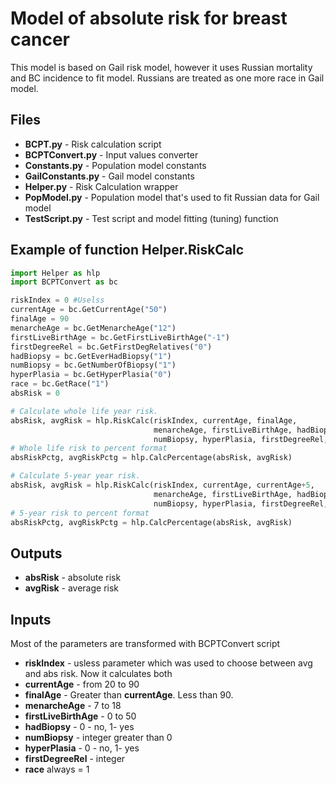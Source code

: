 # Model of absolute risk for breast cancer

This model is based on Gail risk model, however it uses Russian mortality and BC incidence to fit model.  Russians are treated as one more race in Gail model. 

## Files
* **BCPT.py** - Risk calculation script
* **BCPTConvert.py** - Input values converter
* **Constants.py** -  Population model constants
* **GailConstants.py** - Gail model constants
* **Helper.py** - Risk Calculation wrapper
* **PopModel.py** - Population model that's used to fit Russian data for Gail model
* **TestScript.py** - Test script and model fitting (tuning) function 

## Example of function Helper.RiskCalc

``` python 
import Helper as hlp
import BCPTConvert as bc

riskIndex = 0 #Uselss
currentAge = bc.GetCurrentAge("50")
finalAge = 90
menarcheAge = bc.GetMenarcheAge("12")
firstLiveBirthAge = bc.GetFirstLiveBirthAge("-1")
firstDegreeRel = bc.GetFirstDegRelatives("0")
hadBiopsy = bc.GetEverHadBiopsy("1")
numBiopsy = bc.GetNumberOfBiopsy("1")
hyperPlasia = bc.GetHyperPlasia("0")
race = bc.GetRace("1")
absRisk = 0

# Calculate whole life year risk.
absRisk, avgRisk = hlp.RiskCalc(riskIndex, currentAge, finalAge, 
                                menarcheAge, firstLiveBirthAge, hadBiopsy, 
                                numBiopsy, hyperPlasia, firstDegreeRel, race)
# Whole life risk to percent format
absRiskPctg, avgRiskPctg = hlp.CalcPercentage(absRisk, avgRisk)

# Calculate 5-year year risk.
absRisk, avgRisk = hlp.RiskCalc(riskIndex, currentAge, currentAge+5, 
                                menarcheAge, firstLiveBirthAge, hadBiopsy, 
                                numBiopsy, hyperPlasia, firstDegreeRel, race)
# 5-year risk to percent format
absRiskPctg, avgRiskPctg = hlp.CalcPercentage(absRisk, avgRisk)

```
 
 
## Outputs

* **absRisk** - absolute risk 
* **avgRisk** - average risk
     
## Inputs

Most of the parameters are transformed with BCPTConvert script

* **riskIndex** - usless parameter which was used to choose between avg and abs risk. Now it calculates both
* **currentAge** - from 20 to 90
* **finalAge** - Greater than  **currentAge**. Less than 90.
* **menarcheAge** - 7 to 18
* **firstLiveBirthAge** - 0 to 50
* **hadBiopsy** -  0 - no, 1- yes
* **numBiopsy** - integer greater than 0
* **hyperPlasia** - 0 - no, 1- yes
* **firstDegreeRel** - integer
* **race** always = 1 

